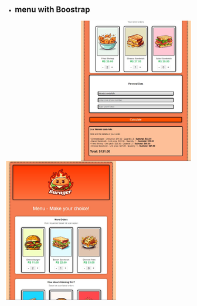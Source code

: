 - ## menu with Boostrap
<img align="right" width="300" src="https://github.com/Wendelsena/bootcamp-devjr-modulo3-menu/blob/main/menuEx2.jpeg?raw=true">
<img align="left" width="300" src="https://github.com/Wendelsena/bootcamp-devjr-modulo3-menu/blob/main/menuEx1.jpeg?raw=true">
  
